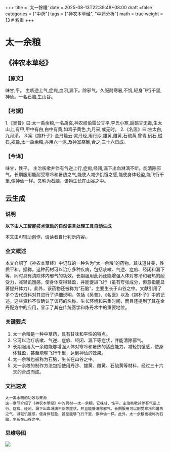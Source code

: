 +++
title = '太一餘糧'
date = 2025-08-13T22:39:48+08:00
draft =false
categories = ["中药"]
tags = ["神农本草经", "中药分析"]
math = true
weight = 13 # 权重
+++
# 太一余粮

## 《神农本草经》

### 【原文】
味甘,平。
主咳逆上气,症瘕,血闭,漏下。除邪气。久服耐寒暑,不饥,轻身飞行千里,神仙。一名石脑,生山谷。

### 【考据】
1.《吴普》曰:太一禹余粮,一名禹哀,神农岐伯雷公甘平,李氏小寒,扁鹊甘无毒,生太山上,有甲,甲中有白,白中有黄,如鸡子黄色,九月采,或无时。
2.《名医》曰:生太白,九月采。
3.案《抱朴子》金丹篇云:灵丹经,用丹沙,雄黄,雌黄,石硫黄,曾青,矾石,磁石,戎盐,太一禹余粮,亦用六一泥,及神室祭醮,合之,三十六日成。
### 【今译】
味甘，性平。
主治咳嗽并伴有气逆上行,症瘕,经闭,漏下出血淋漓不断。能清除邪气。长期服用能耐受寒冷和暑热之气,能使人减少饥饿之感,能使身体轻盈,能飞行千里,像神仙一样。又称为石脑，该物生长在山谷之中。

## 云生成

### 说明

**以下由人工智能技术驱动的自然语言处理工具自动生成**

本文由AI辅助创作，请读者自行判断内容。

### 全文概述

本文介绍了《神农本草经》中记载的一种名为“太一余粮”的药物，其味道甘美，性质平和。据称，这种药材可以治疗多种疾病，包括咳嗽、气逆、症瘕、经闭和漏下等，同时具有清除体内邪气的功效。长期服用此药还能增强人体对寒冷和暑热的耐受力，减轻饥饿感，使身体变得轻盈，并能促进飞行（虽有夸张成分，但意指能显著提升体力）。此外，该药物还被称为“石脑”，主要生长于山谷之中。文献引用了多个古代资料对其进行了详细说明，包括《吴普》、《名医》以及《抱朴子》中的记述，这些资料不仅确认了该药的名称、生长环境和采集时间，而且还提到了其在金丹配方中的应用，显示了其在传统医学和炼丹术中的重要地位。

### 关键要点

1. 太一余粮是一种中草药，具有甘味和平性的特点。
2. 它可以治疗咳嗽、气逆、症瘕、经闭、漏下等症状，并能清除邪气。
3. 长期服用太一余粮能够增强人体对寒冷和暑热的适应能力，减轻饥饿感，使身体轻盈，甚至能够飞行千里，达到神仙的效果。
4. 太一余粮也被称为石脑，生长在山谷之中。
5. 太一余粮的制作方法包括使用丹沙、雄黄、雌黄、石硫黄等材料，经过三十六天的合成而成。

### 文档速读

```
太一禹余粮的功效与来源
这一章节介绍了《神农本草经》中的药材——太一余粮。它味甘、性平，主治咳嗽并伴有气逆上行、症瘕、经闭、漏下出血淋漓不断等症状，并且能够清除邪气。长期服用可以耐受寒冷和暑热之气，减轻饥饿感，使身体轻盈，甚至能够飞行千里，像神仙一样。此外，太一余粮也被称为石脑，生长在山谷之中。
```

### 思维导图

![](D:\Dpan\BanGong\Markdown\总结\神农本草经\上篇\13太一余粮\【脑图】13太一余粮.jpeg)